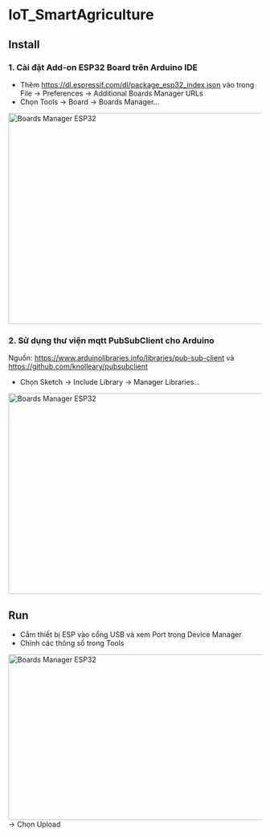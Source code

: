 # IoT_SmartAgriculture

## Install
### 1. Cài đặt Add-on ESP32 Board trên Arduino IDE
- Thêm https://dl.espressif.com/dl/package_esp32_index.json
vào trong File -> Preferences -> Additional Boards Manager URLs
- Chọn Tools -> Board -> Boards Manager...
<img src="https://user-images.githubusercontent.com/57711768/100892827-51406400-34ed-11eb-89f8-096e3733d3ef.png" alt="Boards Manager ESP32" height="420" width="700" />

### 2. Sử dụng thư viện mqtt PubSubClient cho Arduino
Nguồn: https://www.arduinolibraries.info/libraries/pub-sub-client và https://github.com/knolleary/pubsubclient
- Chọn Sketch -> Include Library -> Manager Libraries...
<img src="https://user-images.githubusercontent.com/57711768/100894956-a0879400-34ef-11eb-8c61-bbe479105063.png" alt="Boards Manager ESP32" height="400" width="700" />

## Run
- Cắm thiết bị ESP vào cổng USB và xem Port trong Device Manager
- Chỉnh các thông số trong Tools
<img src="https://user-images.githubusercontent.com/57711768/100896470-396adf00-34f1-11eb-9f61-60af5dcc6706.png" alt="Boards Manager ESP32" height="330" width="700" />
-> Chọn Upload
